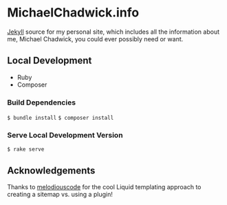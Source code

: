 # MichaelChadwick.info

[Jekyll](https://jekyllrb.com) source for my personal site, which includes all the information about me, Michael Chadwick, you could ever possibly need or want.

## Local Development

* Ruby
* Composer

### Build Dependencies

`$ bundle install`
`$ composer install`

### Serve Local Development Version

`$ rake serve`

## Acknowledgements

Thanks to [melodiouscode](https://github.com/melodiouscode/melodiouscode-snippets/blob/main/creating-a-sitemap-xml-file-with-jekyll/sitemap.xml) for the cool Liquid templating approach to creating a sitemap vs. using a plugin!
